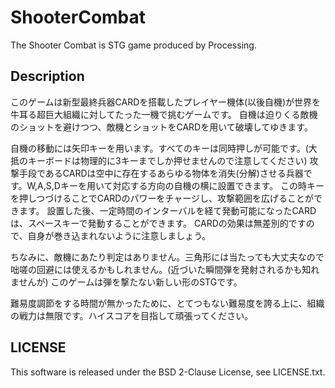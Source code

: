 # ShooterCombat
The Shooter Combat is STG game produced by Processing.

## Description
このゲームは新型最終兵器CARDを搭載したプレイヤー機体(以後自機)が世界を牛耳る超巨大組織に対してたった一機で挑むゲームです。
自機は迫りくる敵機のショットを避けつつ、敵機とショットをCARDを用いて破壊してゆきます。

自機の移動には矢印キーを用います。すべてのキーは同時押しが可能です。(大抵のキーボードは物理的に3キーまでしか押せませんので注意してください)
攻撃手段であるCARDは空中に存在するあらゆる物体を消失(分解)させる兵器です。W,A,S,Dキーを用いて対応する方向の自機の横に設置できます。
この時キーを押しつづけることでCARDのパワーをチャージし、攻撃範囲を広げることができます。
設置した後、一定時間のインターバルを経て発動可能になったCARDは、スペースキーで発動することができます。
CARDの効果は無差別的ですので、自身が巻き込まれないように注意しましょう。

ちなみに、敵機にあたり判定はありません。三角形には当たっても大丈夫なので咄嗟の回避には使えるかもしれません。(近づいた瞬間弾を発射されるかも知れませんが)
このゲームは弾を撃たない新しい形のSTGです。

難易度調節をする時間が無かったために、とてつもない難易度を誇る上に、組織の戦力は無限です。ハイスコアを目指して頑張ってください。

## LICENSE
This software is released under the BSD 2-Clause License, see LICENSE.txt.
